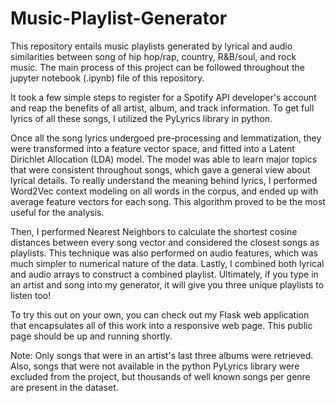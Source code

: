 # Music-Playlist-Generator

This repository entails music playlists generated by lyrical and audio similarities between song of hip hop/rap, country, R&B/soul, and rock music.  The main process of this project can be followed throughout the jupyter notebook (.ipynb) file of this repository.  

It took a few simple steps to register for a Spotify API developer's account and reap the benefits of all artist, album, and track information.  To get full lyrics of all these songs, I utilized the PyLyrics library in python. 

Once all the song lyrics undergoed pre-processing and lemmatization, they were transformed into a feature vector space, and fitted into a Latent Dirichlet Allocation (LDA) model.  The model was able to learn major topics that were consistent throughout songs, which gave a general view about lyrical details.  To really understand the meaning behind lyrics, I performed Word2Vec context modeling on all words in the corpus, and ended up with average feature vectors for each song.  This algorithm proved to be the most useful for the analysis.

Then, I performed Nearest Neighbors to calculate the shortest cosine distances between every song vector and considered the closest songs as playlists.  This technique was also performed on audio features, which was much simpler to numerical nature of the data.  Lastly, I combined both lyrical and audio arrays to construct a combined playlist.  Ultimately, if you type in an artist and song into my generator, it will give you three unique playlists to listen too!

To try this out on your own, you can check out my Flask web application that encapsulates all of this work into a responsive web page.  This public page should be up and running shortly.

Note: Only songs that were in an artist's last three albums were retrieved.  Also, songs that were not available in the python PyLyrics library were excluded from the project, but thousands of well known songs per genre are present in the dataset.
